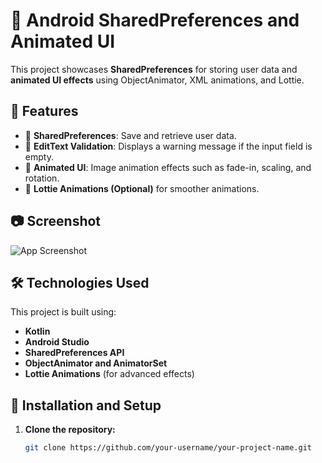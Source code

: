 # 📱 Android SharedPreferences and Animated UI

This project showcases **SharedPreferences** for storing user data and **animated UI effects** using ObjectAnimator, XML animations, and Lottie.

## 🚀 Features

- 🔹 **SharedPreferences**: Save and retrieve user data.
- 🔹 **EditText Validation**: Displays a warning message if the input field is empty.
- 🔹 **Animated UI**: Image animation effects such as fade-in, scaling, and rotation.
- 🔹 **Lottie Animations (Optional)** for smoother animations.

## 📷 Screenshot

![App Screenshot](screenshot.png)

## 🛠️ Technologies Used

This project is built using:

- **Kotlin**
- **Android Studio**
- **SharedPreferences API**
- **ObjectAnimator and AnimatorSet**
- **Lottie Animations** (for advanced effects)

## 🔨 Installation and Setup

1. **Clone the repository:**
   ```sh
   git clone https://github.com/your-username/your-project-name.git
